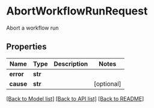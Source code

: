 # AbortWorkflowRunRequest

Abort a workflow run

## Properties
Name | Type | Description | Notes
------------ | ------------- | ------------- | -------------
**error** | **str** |  | 
**cause** | **str** |  | [optional] 

[[Back to Model list]](../README.md#documentation-for-models) [[Back to API list]](../README.md#documentation-for-api-endpoints) [[Back to README]](../README.md)


